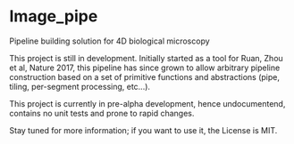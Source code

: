 # Image_pipe
Pipeline building solution for 4D biological microscopy

This project is still in development. Initially started as a tool for Ruan, Zhou et al, Nature 2017, this pipeline has since grown to allow arbitrary pipeline construction based on a set of primitive functions and abstractions (pipe, tiling, per-segment processing, etc...).

This project is currently in pre-alpha development, hence undocumentend, contains no unit tests and prone to rapid changes.

Stay tuned for more information; if you want to use it, the License is MIT. 
